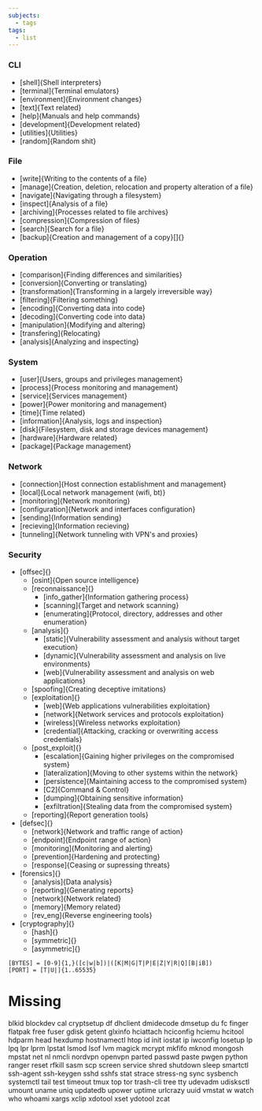 ```yaml
---
subjects:
  - tags
tags:
  - list
---
```


### CLI
- [shell]{Shell interpreters}
- [terminal]{Terminal emulators}
- [environment]{Environment changes}
- [text]{Text related}
- [help]{Manuals and help commands}
- [development]{Development related}
- [utilities]{Utilities}
- [random]{Random shit}

### File
- [write]{Writing to the contents of a file}
- [manage]{Creation, deletion, relocation and property alteration of a file}
- [navigate]{Navigating through a filesystem}
- [inspect]{Analysis of a file}
- [archiving]{Processes related to file archives}
- [compression]{Compression of files}
- [search]{Search for a file}
- [backup]{Creation and management of a copy}[]{}

### Operation
- [comparison]{Finding differences and similarities}
- [conversion]{Converting or translating}
- [transformation]{Transforming in a largely irreversible way}
- [filtering]{Filtering something}
- [encoding]{Converting data into code}
- [decoding]{Converting code into data}
- [manipulation]{Modifying and altering}
- [transfering]{Relocating}
- [analysis]{Analyzing and inspecting}

### System
- [user]{Users, groups and privileges management}
- [process]{Process monitoring and management}
- [service]{Services management}
- [power]{Power monitoring and management}
- [time]{Time related}
- [information]{Analysis, logs and inspection}
- [disk]{Filesystem, disk and storage devices management}
- [hardware]{Hardware related}
- [package]{Package management}

### Network
- [connection]{Host connection establishment and management}
- [local]{Local network management (wifi, bt)}
- [monitoring]{Network monitoring}
- [configuration]{Network and interfaces configuration}
- [sending]{Information sending}
- [recieving]{Information recieving}
- [tunneling]{Network tunneling with VPN's and proxies}

### Security
- [offsec]{}
	- [osint]{Open source intelligence}
	- [reconnaissance]{}
		- [info_gather]{Information gathering process}
		- [scanning]{Target and network scanning}
		- [enumerating]{Protocol, directory, addresses and other enumeration}
	- [analysis]{}
		- [static]{Vulnerability assessment and analysis without target execution}
		- [dynamic]{Vulnerability assessment and analysis on live environments}
		- [web]{Vulnerability assessment and analysis on web applications}
	- [spoofing]{Creating deceptive imitations}
	- [exploitation]{}
		- [web]{Web applications vulnerabilities exploitation}
		- [network]{Network services and protocols exploitation}
		- [wireless]{Wireless networks exploitation}
		- [credential]{Attacking, cracking or overwriting access credentials}
	- [post_exploit]{}
		- [escalation]{Gaining higher privileges on the compromised system}
		- [lateralization]{Moving to other systems within the network}
		- [persistence]{Maintaining access to the compromised system}
		- [C2]{Command & Control}
		- [dumping]{Obtaining sensitive information}
		- [exfiltration]{Stealing data from the compromised system}
	- [reporting]{Report generation tools}
- [defsec]{}
	- [network]{Network and traffic range of action}
	- [endpoint]{Endpoint range of action}
	- [monitoring]{Monitoring and alerting}
	- [prevention]{Hardening and protecting}
	- [response]{Ceasing or supressing threats}
- [forensics]{}
	- [analysis]{Data analysis}
	- [reporting]{Generating reports}
	- [network]{Network related}
	- [memory]{Memory related}
	- [rev_eng]{Reverse engineering tools}
- [cryptography]{}
	- [hash]{}
	- [symmetric]{}
	- [asymmetric]{}

```
[BYTES] = [0-9]{1,}([c|w|b])|([K|M|G|T|P|E|Z|Y|R|Q][B|iB])
[PORT] = [T|U|]{1..65535}
```

# Missing

blkid
blockdev
cal
cryptsetup
df
dhclient
dmidecode
dmsetup
du
fc
finger
flatpak
free
fuser
gdisk
getent
glxinfo
hciattach
hciconfig
hciemu
hcitool
hdparm
head
hexdump
hostnamectl
htop
id
init
iostat
ip
iwconfig
losetup
lp
lpq
lpr
lprm
lpstat
lsmod
lsof
lvm
magick
mcrypt
mkfifo
mknod
mongosh
mpstat
net
nl
nmcli
nordvpn
openvpn
parted
passwd
paste
pwgen
python
ranger
reset
rfkill
sasm
scp
screen
service
shred
shutdown
sleep
smartctl
ssh-agent
ssh-keygen
sshd
sshfs
stat
strace
stress-ng
sync
sysbench
systemctl
tail
test
timeout
tmux
top
tor
trash-cli
tree
tty
udevadm
udisksctl
umount
uname
uniq
updatedb
upower
uptime
urlcrazy
uuid
vmstat
w
watch
who
whoami
xargs
xclip
xdotool
xset
ydotool
zcat